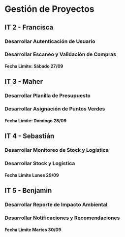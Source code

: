 # Gestión de Proyectos

## IT 2 - Francisca
### Desarrollar Autenticación de Usuario
### Desarrollar Escaneo y Validación de Compras
#### Fecha Límite: Sábado 27/09

## IT 3 - Maher
### Desarrollar Planilla de Presupuesto
### Desarrollar Asignación de Puntos Verdes
#### Fecha Límite: Domingo 28/09

## IT 4 - Sebastián
### Desarrollar Monitoreo de Stock y Logística
### Desarrollar Stock y Logística
#### Fecha Límite Lunes 29/09

## IT 5 - Benjamin
### Desarrollar Reporte de Impacto Ambiental
### Desarrollar Notificaciones y Recomendaciones
#### Fecha Límite Martes 30/09
